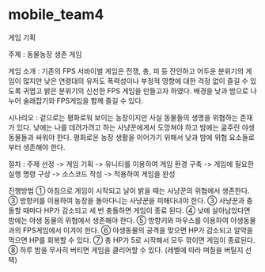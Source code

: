 # mobile_team4
게임 기획

주제 : 동물농장 생존 게임

게임 소개 : 기존의 FPS 서바이벌 게임은 전쟁, 총, 피 등 잔인하고 어두운 분위기의 게임이 많지만
낮은 연령대의 유저도 폭력성이나 부정적 영향에 대한 걱정 없이 즐길 수 있도록 귀엽고 밝은 분위기의 신선한 FPS 게임을 만들고자 하였다.
배경을 낮과 밤으로 나누어 술래잡기와 FPS게임을 함께 즐길 수 있다.

시나리오 : 겉으로는 평화로워 보이는 농장이지만 사실 동물들의 생명을 위협하는 존재가 있다.
낮에는 나를 데려가려고 하는 사냥꾼에게서 도망쳐야 하고 밤에는 굶주린 야생동물들과 싸워야 한다.
평화로운 농장 생활을 이어가기 위해서 낮과 밤에 위협 요소들로부터 생존해야 한다.

절차 : 주제 선정 -> 게임 기획 -> 유니티를 이용하여 게임 환경 구축 -> 게임에 필요한 실행 명령 구상 -> 소스코드 작성 -> 적용하여 게임을 완성

진행방법
① 아침으로 게임이 시작되고 날이 밝을 때는 사냥꾼의 위협에서 생존한다.
③ 방향키를 이용하여 농장을 돌아다니는 사냥꾼을 피해다녀야 한다.
③ 사냥꾼과 충돌할 때마다 HP가 감소되고 세 번 충돌하면 게임이 종료 된다.
④ 낮에 살아남았다면 밤에는 야생 동물의 위협에서 생존해야 한다.
⑤ 방향키와 마우스를 이용하여 야생동물과의 FPS게임에서 이겨야 한다.
⑥ 야생동물의 공격을 맞으면 HP가 감소되고 알약을 먹으면 HP를 회복할 수 있다.
⑦ 총 HP가 5로 시작해서 모두 깎이면 게임이 종료된다.
⑧ 하루 밤을 무사히 버티면 게임을 클리어할 수 있다. (레벨에 따라 며칠을 버틸지 선택)
